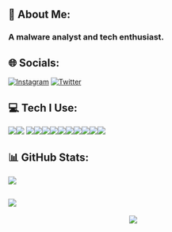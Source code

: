 ## 💫 About Me:
### A malware analyst and tech enthusiast. 


## 🌐 Socials:
[![Instagram](https://ziadoua.github.io/m3-Markdown-Badges/badges/Instagram/instagram1.svg)](https://instagram.com/unc.avik) [![Twitter](https://ziadoua.github.io/m3-Markdown-Badges/badges/Twitter/twitter1.svg)](https://x.com/masterculprit) 

## 💻 Tech I Use:
<img src="https://ziadoua.github.io/m3-Markdown-Badges/badges/Windows/windows1.svg"><img src="https://ziadoua.github.io/m3-Markdown-Badges/badges/Android/android1.svg"> <img src="https://github.com/ziadOUA/m3-Markdown-Badges/blob/master/badges/Firefox/firefox1.svg"><img src="https://github.com/ziadOUA/m3-Markdown-Badges/blob/master/badges/VisualStudio/visualstudio1.svg"><img src="https://github.com/ziadOUA/m3-Markdown-Badges/blob/master/badges/Python/python1.svg"><img src="https://github.com/ziadOUA/m3-Markdown-Badges/blob/master/badges/NodeJS/nodejs1.svg"><img src="https://github.com/ziadOUA/m3-Markdown-Badges/blob/master/badges/HTML/html1.svg"><img src="https://github.com/ziadOUA/m3-Markdown-Badges/blob/master/badges/Docker/docker1.svg"><img src="https://github.com/ziadOUA/m3-Markdown-Badges/blob/master/badges/Cloudflare/cloudflare1.svg"><img src="https://github.com/ziadOUA/m3-Markdown-Badges/blob/master/badges/Heroku/heroku1.svg"><img src="https://github.com/ziadOUA/m3-Markdown-Badges/blob/master/badges/Vercel/vercel1.svg"><img src="https://github.com/ziadOUA/m3-Markdown-Badges/blob/master/badges/Figma/figma1.svg">

## 📊 GitHub Stats:
![](https://github-readme-stats.vercel.app/api/top-langs/?username=avik-o1&theme=neon&hide_border=true&include_all_commits=true&count_private=true)


[![](https://visitcount.itsvg.in/api?id=avik-o1&icon=0&color=6)](https://visitcount.itsvg.in)
---


<p align="center">  
        <img src="https://raw.githubusercontent.com/catppuccin/catppuccin/main/assets/footers/gray0_ctp_on_line.svg?sanitize=true" />
</p>